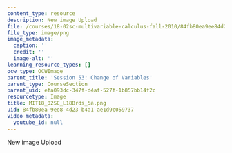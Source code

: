 ```yaml
---
content_type: resource
description: New image Upload
file: /courses/18-02sc-multivariable-calculus-fall-2010/84fb80ea9ee84d23b4a1ae1d9c059737_MIT18_02SC_L18Brds_5a.png
file_type: image/png
image_metadata:
  caption: ''
  credit: ''
  image-alt: ''
learning_resource_types: []
ocw_type: OCWImage
parent_title: 'Session 53: Change of Variables'
parent_type: CourseSection
parent_uid: efa093dc-347f-d4af-527f-1b857bb14f2c
resourcetype: Image
title: MIT18_02SC_L18Brds_5a.png
uid: 84fb80ea-9ee8-4d23-b4a1-ae1d9c059737
video_metadata:
  youtube_id: null
---
```

New image Upload

